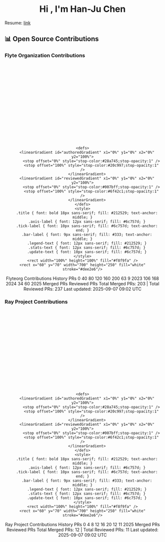 <h1 align="center">Hi , I'm Han-Ju Chen</h1>

Resume: [link](https://drive.google.com/file/d/1HlnmBUAPkuEfEA11emRpWD-kNGl5Worr/view?usp=sharing)

## 📊 Open Source Contributions

### Flyte Organization Contributions
<!-- FLYTEORG-CONTRIBUTIONS:START -->
<div align="center">
<svg width="800" height="400" xmlns="http://www.w3.org/2000/svg">

    <defs>
        <linearGradient id="authoredGradient" x1="0%" y1="0%" x2="0%" y2="100%">
            <stop offset="0%" style="stop-color:#28a745;stop-opacity:1" />
            <stop offset="100%" style="stop-color:#20c997;stop-opacity:1" />
        </linearGradient>
        <linearGradient id="reviewedGradient" x1="0%" y1="0%" x2="0%" y2="100%">
            <stop offset="0%" style="stop-color:#007bff;stop-opacity:1" />
            <stop offset="100%" style="stop-color:#6f42c1;stop-opacity:1" />
        </linearGradient>
    </defs>
    <style>
        .title { font: bold 18px sans-serif; fill: #212529; text-anchor: middle; }
        .axis-label { font: 12px sans-serif; fill: #6c757d; }
        .tick-label { font: 10px sans-serif; fill: #6c757d; text-anchor: end; }
        .bar-label { font: 9px sans-serif; fill: #333; text-anchor: middle; }
        .legend-text { font: 12px sans-serif; fill: #212529; }
        .stats-text { font: 12px sans-serif; fill: #6c757d; }
        .update-text { font: 10px sans-serif; fill: #6c757d; }
    </style>
    <rect width="100%" height="100%" fill="#f8f9fa" />
    <rect x="60" y="70" width="700" height="250" fill="white" stroke="#dee2e6"/>
    
<text x="400.0" y="35" class="title">Flyteorg Contributions History</text>
<text transform="translate(25, 195.0) rotate(-90)" class="axis-label" text-anchor="middle">PRs</text>
<line x1="60" y1="320.0" x2="760" y2="320.0" stroke="#e9ecef"/>
<text x="52" y="323.0" class="tick-label">0</text>
<line x1="60" y1="270.0" x2="760" y2="270.0" stroke="#e9ecef"/>
<text x="52" y="273.0" class="tick-label">40</text>
<line x1="60" y1="220.0" x2="760" y2="220.0" stroke="#e9ecef"/>
<text x="52" y="223.0" class="tick-label">80</text>
<line x1="60" y1="170.0" x2="760" y2="170.0" stroke="#e9ecef"/>
<text x="52" y="173.0" class="tick-label">120</text>
<line x1="60" y1="120.0" x2="760" y2="120.0" stroke="#e9ecef"/>
<text x="52" y="123.0" class="tick-label">160</text>
<line x1="60" y1="70.0" x2="760" y2="70.0" stroke="#e9ecef"/>
<text x="52" y="73.0" class="tick-label">200</text>
<rect x="91.11111111111111" y="241.25" width="70.0" height="78.75" fill="url(#authoredGradient)"/>
<text x="126.11111111111111" y="236.25" class="bar-label">63</text>
<rect x="192.22222222222223" y="308.75" width="70.0" height="11.25" fill="url(#reviewedGradient)"/>
<text x="227.22222222222223" y="303.75" class="bar-label">9</text>
<text x="176.66666666666669" y="340" text-anchor="middle" class="axis-label">2023</text>
<rect x="324.44444444444446" y="187.5" width="70.0" height="132.5" fill="url(#authoredGradient)"/>
<text x="359.44444444444446" y="182.5" class="bar-label">106</text>
<rect x="425.55555555555554" y="110.0" width="70.0" height="210.0" fill="url(#reviewedGradient)"/>
<text x="460.55555555555554" y="105.0" class="bar-label">168</text>
<text x="410.00000000000006" y="340" text-anchor="middle" class="axis-label">2024</text>
<rect x="557.7777777777778" y="277.5" width="70.0" height="42.5" fill="url(#authoredGradient)"/>
<text x="592.7777777777778" y="272.5" class="bar-label">34</text>
<rect x="658.8888888888889" y="245.0" width="70.0" height="75.0" fill="url(#reviewedGradient)"/>
<text x="693.8888888888889" y="240.0" class="bar-label">60</text>
<text x="643.3333333333334" y="340" text-anchor="middle" class="axis-label">2025</text>
<rect x="60" y="15" width="12" height="12" fill="url(#authoredGradient)"/>
<text x="78" y="25" class="legend-text">Merged PRs</text>
<rect x="180" y="15" width="12" height="12" fill="url(#reviewedGradient)"/>
<text x="198" y="25" class="legend-text">Reviewed PRs</text>
<text x="60" y="375" class="stats-text">Total Merged PRs: 203 | Total Reviewed PRs: 237</text>
<text x="60" y="390" class="update-text">Last updated: 2025-09-07 09:02 UTC</text>
</svg>
</div>
<!-- FLYTEORG-CONTRIBUTIONS:END -->

### Ray Project Contributions
<!-- RAY_PROJECT-CONTRIBUTIONS:START -->
<div align="center">
<svg width="800" height="400" xmlns="http://www.w3.org/2000/svg">

    <defs>
        <linearGradient id="authoredGradient" x1="0%" y1="0%" x2="0%" y2="100%">
            <stop offset="0%" style="stop-color:#28a745;stop-opacity:1" />
            <stop offset="100%" style="stop-color:#20c997;stop-opacity:1" />
        </linearGradient>
        <linearGradient id="reviewedGradient" x1="0%" y1="0%" x2="0%" y2="100%">
            <stop offset="0%" style="stop-color:#007bff;stop-opacity:1" />
            <stop offset="100%" style="stop-color:#6f42c1;stop-opacity:1" />
        </linearGradient>
    </defs>
    <style>
        .title { font: bold 18px sans-serif; fill: #212529; text-anchor: middle; }
        .axis-label { font: 12px sans-serif; fill: #6c757d; }
        .tick-label { font: 10px sans-serif; fill: #6c757d; text-anchor: end; }
        .bar-label { font: 9px sans-serif; fill: #333; text-anchor: middle; }
        .legend-text { font: 12px sans-serif; fill: #212529; }
        .stats-text { font: 12px sans-serif; fill: #6c757d; }
        .update-text { font: 10px sans-serif; fill: #6c757d; }
    </style>
    <rect width="100%" height="100%" fill="#f8f9fa" />
    <rect x="60" y="70" width="700" height="250" fill="white" stroke="#dee2e6"/>
    
<text x="400.0" y="35" class="title">Ray Project Contributions History</text>
<text transform="translate(25, 195.0) rotate(-90)" class="axis-label" text-anchor="middle">PRs</text>
<line x1="60" y1="320.0" x2="760" y2="320.0" stroke="#e9ecef"/>
<text x="52" y="323.0" class="tick-label">0</text>
<line x1="60" y1="270.0" x2="760" y2="270.0" stroke="#e9ecef"/>
<text x="52" y="273.0" class="tick-label">4</text>
<line x1="60" y1="220.0" x2="760" y2="220.0" stroke="#e9ecef"/>
<text x="52" y="223.0" class="tick-label">8</text>
<line x1="60" y1="170.0" x2="760" y2="170.0" stroke="#e9ecef"/>
<text x="52" y="173.0" class="tick-label">12</text>
<line x1="60" y1="120.0" x2="760" y2="120.0" stroke="#e9ecef"/>
<text x="52" y="123.0" class="tick-label">16</text>
<line x1="60" y1="70.0" x2="760" y2="70.0" stroke="#e9ecef"/>
<text x="52" y="73.0" class="tick-label">20</text>
<rect x="153.33333333333331" y="170.0" width="210.0" height="150.0" fill="url(#authoredGradient)"/>
<text x="258.3333333333333" y="165.0" class="bar-label">12</text>
<rect x="456.66666666666663" y="182.5" width="210.0" height="137.5" fill="url(#reviewedGradient)"/>
<text x="561.6666666666666" y="177.5" class="bar-label">11</text>
<text x="410.0" y="340" text-anchor="middle" class="axis-label">2025</text>
<rect x="60" y="15" width="12" height="12" fill="url(#authoredGradient)"/>
<text x="78" y="25" class="legend-text">Merged PRs</text>
<rect x="180" y="15" width="12" height="12" fill="url(#reviewedGradient)"/>
<text x="198" y="25" class="legend-text">Reviewed PRs</text>
<text x="60" y="375" class="stats-text">Total Merged PRs: 12 | Total Reviewed PRs: 11</text>
<text x="60" y="390" class="update-text">Last updated: 2025-09-07 09:02 UTC</text>
</svg>
</div>
<!-- RAY_PROJECT-CONTRIBUTIONS:END -->
